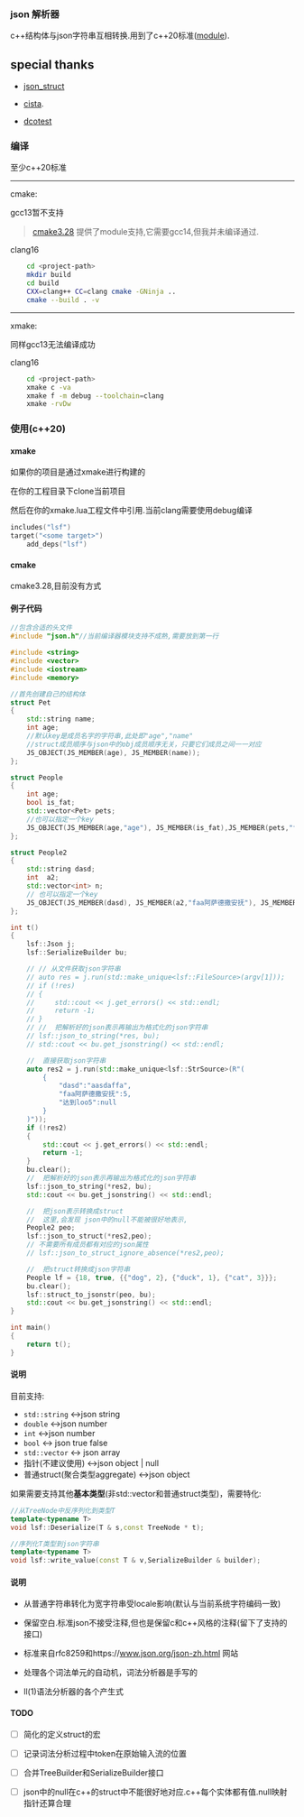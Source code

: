 ### json 解析器

c++结构体与json字符串互相转换.用到了c++20标准([module](https://en.cppreference.com/w/cpp/language/modules)).

## special thanks

- [json_struct](https://github.com/jorgen/json_struct)

- [cista](https://github.com/felixguendling/cista).

- [dcotest](https://github.com/onqtam/doctest)

### 编译

至少c++20标准

---

cmake:

gcc13暂不支持

> [cmake3.28](https://cmake.org/cmake/help/v3.28/manual/cmake-cxxmodules.7.html) 提供了module支持,它需要gcc14,但我并未编译通过.

clang16

```bash
    cd <project-path>
    mkdir build
    cd build 
    CXX=clang++ CC=clang cmake -GNinja ..
    cmake --build . -v
```
---

xmake:

同样gcc13无法编译成功

clang16

```bash
    cd <project-path>
    xmake c -va 
    xmake f -m debug --toolchain=clang
    xmake -rvDw
```
### 使用(c++20)
#### xmake

如果你的项目是通过xmake进行构建的

在你的工程目录下clone当前项目

然后在你的xmake.lua工程文件中引用.当前clang需要使用debug编译

```lua
includes("lsf")
target("<some target>")
    add_deps("lsf")
```

#### cmake

cmake3.28,目前没有方式

#### 例子代码 ####

```cpp
//包含合适的头文件
#include "json.h"//当前编译器模块支持不成熟,需要放到第一行

#include <string>
#include <vector>
#include <iostream>
#include <memory>

//首先创建自己的结构体
struct Pet
{
    std::string name;
    int age;
    //默认key是成员名字的字符串,此处即"age","name"
    //struct成员顺序与json中的obj成员顺序无关，只要它们成员之间一一对应
    JS_OBJECT(JS_MEMBER(age), JS_MEMBER(name));
};

struct People
{
    int age;
    bool is_fat;
    std::vector<Pet> pets;
    //也可以指定一个key
    JS_OBJECT(JS_MEMBER(age,"age"), JS_MEMBER(is_fat),JS_MEMBER(pets,"friends"));
};

struct People2
{
    std::string dasd;
    int  a2;
    std::vector<int> n;
    // 也可以指定一个key
    JS_OBJECT(JS_MEMBER(dasd), JS_MEMBER(a2,"faa阿萨德撒安抚"), JS_MEMBER(n, "达到loo5"));
};

int t()
{    
    lsf::Json j;
    lsf::SerializeBuilder bu;

    // // 从文件获取json字符串
    // auto res = j.run(std::make_unique<lsf::FileSource>(argv[1]));
    // if (!res)
    // {
    //     std::cout << j.get_errors() << std::endl;
    //     return -1;
    // }
    // //  把解析好的json表示再输出为格式化的json字符串
    // lsf::json_to_string(*res, bu);
    // std::cout << bu.get_jsonstring() << std::endl;

    //  直接获取json字符串
    auto res2 = j.run(std::make_unique<lsf::StrSource>(R"(
        {
            "dasd":"aasdaffa",
            "faa阿萨德撒安抚":5,
            "达到loo5":null
        }
    )"));
    if (!res2)
    {
        std::cout << j.get_errors() << std::endl;
        return -1;
    }
    bu.clear();
    //  把解析好的json表示再输出为格式化的json字符串
    lsf::json_to_string(*res2, bu);
    std::cout << bu.get_jsonstring() << std::endl;

    //  把json表示转换成struct
    //  这里,会发现 json中的null不能被很好地表示,
    People2 peo;
    lsf::json_to_struct(*res2,peo);
    // 不需要所有成员都有对应的json属性
    // lsf::json_to_struct_ignore_absence(*res2,peo);

    //  把struct转换成json字符串
    People lf = {18, true, {{"dog", 2}, {"duck", 1}, {"cat", 3}}};
    bu.clear();
    lsf::struct_to_jsonstr(peo, bu);
    std::cout << bu.get_jsonstring() << std::endl;
}

int main()
{
    return t();
}
```

#### 说明 ####

目前支持:

* `std::string`   <->json string
* `double`  <->json number
* `int`  <->json number
* `bool`   <-> json true false
* `std::vector`  <-> json array
* 指针(不建议使用) <->json object | null
* 普通struct(聚合类型aggregate)  <->json object

如果需要支持其他**基本类型**(非std::vector和普通struct类型)，需要特化:

```cpp
//从TreeNode中反序列化到类型T
template<typename T>
void lsf::Deserialize(T & s,const TreeNode * t);

//序列化T类型到json字符串
template<typename T>
void lsf::write_value(const T & v,SerializeBuilder & builder);
```

#### 说明 ####

- 从普通字符串转化为宽字符串受locale影响(默认与当前系统字符编码一致)

- 保留空白.标准json不接受注释,但也是保留c和c++风格的注释(留下了支持的接口)

- 标准来自rfc8259和https://www.json.org/json-zh.html 网站

- 处理各个词法单元的自动机，词法分析器是手写的

- ll(1)语法分析器的各个产生式

#### TODO

- [ ] 简化的定义struct的宏

- [ ] 记录词法分析过程中token在原始输入流的位置

- [ ] 合并TreeBuilder和SerializeBuilder接口

- [ ] json中的null在c++的struct中不能很好地对应.c++每个实体都有值.null映射指针还算合理